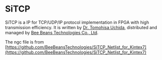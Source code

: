 # SiTCP

SiTCP is a IP for TCP/UDP/IP protocol implementation in FPGA with high transmission efficiency. It is written by [Dr. Tomohisa Uchida](https://doi.org/10.1109/TNS.2008.920264), distributed and managed by [Bee Beans Technologies Co., Ltd](https://www.bbtech.co.jp/en/products/sitcp-library/).

The ngc file is from [https://github.com/BeeBeansTechnologies/SiTCP_Netlist_for_Kintex7](https://github.com/BeeBeansTechnologies/SiTCP_Netlist_for_Kintex7)
